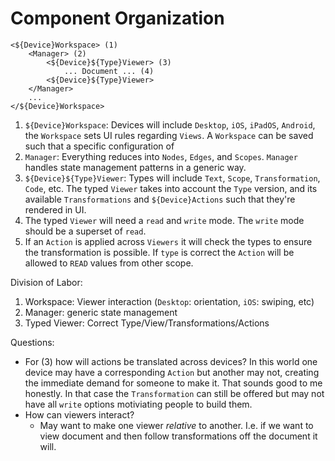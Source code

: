 # Component Organization 

```
<${Device}Workspace> (1) 
    <Manager> (2) 
        <${Device}${Type}Viewer> (3) 
            ... Document ... (4)  
        <${Device}${Type}Viewer>  
    </Manager>
    ...
</${Device}Workspace>
```

1. `${Device}Workspace`: Devices will include `Desktop`, `iOS`, `iPadOS`, `Android`, the `Workspace` sets UI rules regarding `Views`. A `Workspace` can be saved such that a specific configuration of 
2. `Manager`: Everything reduces into `Nodes`, `Edges`, and `Scopes`. `Manager` handles state management patterns in a generic way. 
3. `${Device}${Type}Viewer`: Types will include `Text`, `Scope`, `Transformation`, `Code`, etc. The typed `Viewer` takes into account the `Type` version, and its available `Transformations` and `${Device}Actions` such that they're rendered in UI.
4. The typed `Viewer` will need a `read` and `write` mode. The `write` mode should be a superset of `read`.
5. If an `Action` is applied across `Viewers` it will check the types to ensure the transformation is possible. If `type` is correct the `Action` will be allowed to `READ` values from other scope. 

Division of Labor: 
1. Workspace: Viewer interaction (`Desktop`: orientation, `iOS`: swiping, etc)
2. Manager: generic state management 
3. Typed Viewer: Correct Type/View/Transformations/Actions

Questions: 
- For (3) how will actions be translated across devices? In this world one device may have a corresponding `Action` but another may not, creating the immediate demand for someone to make it. That sounds good to me honestly. In that case the `Transformation` can still be offered but may not have all `write` options motiviating people to build them.
- How can viewers interact? 
    - May want to make one viewer _relative_ to another. I.e. if we want to view document and then follow transformations off the document it will. 